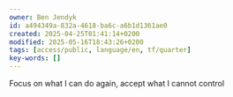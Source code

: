 ```yaml
---
owner: Ben Jendyk
id: a494349a-832a-4618-ba6c-a6b1d1361ae0
created: 2025-04-25T01:41:14+0200
modified: 2025-05-16T18:43:26+0200
tags: [access/public, language/en, tf/quarter]
key-words: []
---
```


Focus on what I can do again, accept what I cannot control 